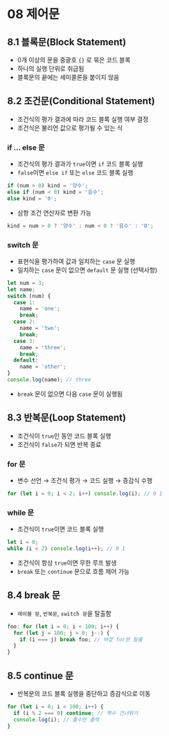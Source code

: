 # 08 제어문

## **8.1 블록문(Block Statement)**

- 0개 이상의 문을 중괄호 `{}` 로 묶은 코드 블록
- 하나의 실행 단위로 취급됨
- 블록문의 끝에는 세미콜론을 붙이지 않음

## **8.2 조건문(Conditional Statement)**

- 조건식의 평가 결과에 따라 코드 블록 실행 여부 결정
- 조건식은 불리언 값으로 평가될 수 있는 식

### **if ... else 문**

- 조건식의 평가 결과가 `true`이면 `if` 코드 블록 실행
- `false`이면 `else if` 또는 `else` 코드 블록 실행

```jsx
if (num > 0) kind = '양수';
else if (num < 0) kind = '음수';
else kind = '0';
```

- 삼항 조건 연산자로 변환 가능

```jsx
kind = num > 0 ? '양수' : num < 0 ? '음수' : '0';
```

### **switch 문**

- 표현식을 평가하여 값과 일치하는 `case` 문 실행
- 일치하는 `case` 문이 없으면 `default` 문 실행 (선택사항)

```jsx
let num = 3;
let name;
switch (num) {
  case 1:
    name = 'one';
    break;
  case 2:
    name = 'two';
    break;
  case 3:
    name = 'three';
    break;
  default:
    name = 'other';
}
console.log(name); // three
```

- `break` 문이 없으면 다음 `case` 문이 실행됨

## **8.3 반복문(Loop Statement)**

- 조건식이 `true`인 동안 코드 블록 실행
- 조건식이 `false`가 되면 반복 종료

### **for 문**

- 변수 선언 → 조건식 평가 → 코드 실행 → 증감식 수행

```jsx
for (let i = 0; i < 2; i++) console.log(i); // 0 1
```

### **while 문**

- 조건식이 `true`이면 코드 블록 실행

```jsx
let i = 0;
while (i < 2) console.log(i++); // 0 1
```

- 조건식이 항상 `true`이면 무한 루프 발생
- `break` 또는 `continue` 문으로 흐름 제어 가능

## **8.4 break 문**

- `레이블 문`, `반복문`, `switch 문`을 탈출함

```jsx
foo: for (let i = 0; i < 100; i++) {
  for (let j = 100; j > 0; j--) {
    if (i === j) break foo; // 바깥 for문 탈출
  }
}
```

## **8.5 continue 문**

- 반복문의 코드 블록 실행을 중단하고 증감식으로 이동

```jsx
for (let i = 0; i < 100; i++) {
  if (i % 2 === 0) continue; // 짝수 건너뛰기
  console.log(i); // 홀수만 출력
}
```
